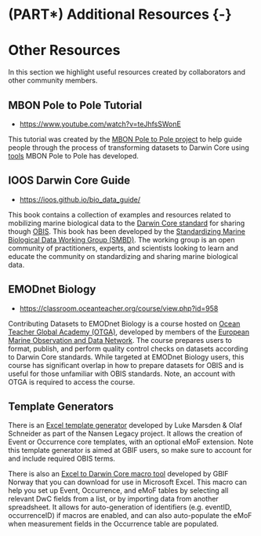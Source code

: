 # (PART\*) Additional Resources {-}

# Other Resources

In this section we highlight useful resources created by collaborators and other community members.

## MBON Pole to Pole Tutorial

- <https://www.youtube.com/watch?v=teJhfsSWonE>

This tutorial was created by the [MBON Pole to Pole project](https://marinebon.org/p2p/index.html) to help guide people through the process of transforming datasets to Darwin Core using [tools](https://marinebon.org/p2p/methods_data_science.html) MBON Pole to Pole has developed.

## IOOS Darwin Core Guide

- <https://ioos.github.io/bio_data_guide/>

This book contains a collection of examples and resources related to mobilizing marine biological data to the [Darwin Core standard](https://dwc.tdwg.org/) for sharing though [OBIS](https://obis.org/). This book has been developed by the [Standardizing Marine Biological Data Working Group (SMBD)](https://github.com/ioos/bio_data_guide/blob/main/README.md). The working group is an open community of practitioners, experts, and scientists looking to learn and educate the community on standardizing and sharing marine biological data.

## EMODnet Biology

- <https://classroom.oceanteacher.org/course/view.php?id=958>

Contributing Datasets to EMODnet Biology is a course hosted on [Ocean Teacher Global Academy (OTGA)](https://classroom.oceanteacher.org/), developed by members of the [European Marine Observation and Data Network](https://emodnet.ec.europa.eu/en). The course prepares users to format, publish, and perform quality control checks on datasets according to Darwin Core standards. While targeted at EMODnet Biology users, this course has significant overlap in how to prepare datasets for OBIS and is useful for those unfamiliar with OBIS standards. Note, an account with OTGA is required to access the course.

## Template Generators

There is an [Excel template generator](https://www.nordatanet.no/aen/template-generator/config%3DDarwin%20Core) developed by Luke Marsden & Olaf Schneider as part of the Nansen Legacy project. It allows the creation of Event or Occurrence core templates, with an optional eMoF extension. Note this template generator is aimed at GBIF users, so make sure to account for and include required OBIS terms.

There is also an [Excel to Darwin Core macro tool](https://zenodo.org/record/6453921#.Y9KsQkHMKmU) developed by GBIF Norway that you can download for use in Microsoft Excel. This macro can help you set up Event, Occurrence, and eMoF tables by selecting all relevant DwC fields from a list, or by importing data from another spreadsheet. It allows for auto-generation of identifiers (e.g. eventID, occurrenceID) if macros are enabled, and can also auto-populate the eMoF when measurement fields in the Occurrence table are populated.
